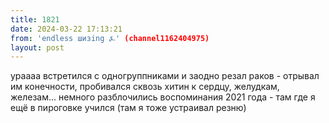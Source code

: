 ```yaml
---
title: 1821
date: 2024-03-22 17:13:21
from: 'endless шизing ⍼' (channel1162404975)
layout: post
---
```


ураааа встретился с одногруппниками и заодно резал раков - отрывал им конечности, пробивался сквозь хитин к сердцу, желудкам, железам... немного разблочились воспоминания 2021 года - там где я ещё в пироговке учился (там я тоже устраивал резню)
